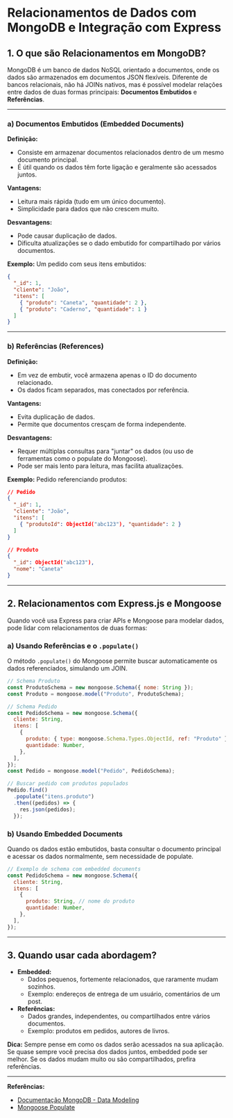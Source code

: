# Relacionamentos de Dados com MongoDB e Integração com Express

## 1. O que são Relacionamentos em MongoDB?

MongoDB é um banco de dados NoSQL orientado a documentos, onde os dados são armazenados em documentos JSON flexíveis. Diferente de bancos relacionais, não há JOINs nativos, mas é possível modelar relações entre dados de duas formas principais: **Documentos Embutidos** e **Referências**.

---

### a) Documentos Embutidos (Embedded Documents)

**Definição:**

- Consiste em armazenar documentos relacionados dentro de um mesmo documento principal.
- É útil quando os dados têm forte ligação e geralmente são acessados juntos.

**Vantagens:**

- Leitura mais rápida (tudo em um único documento).
- Simplicidade para dados que não crescem muito.

**Desvantagens:**

- Pode causar duplicação de dados.
- Dificulta atualizações se o dado embutido for compartilhado por vários documentos.

**Exemplo:**
Um pedido com seus itens embutidos:

```json
{
  "_id": 1,
  "cliente": "João",
  "itens": [
    { "produto": "Caneta", "quantidade": 2 },
    { "produto": "Caderno", "quantidade": 1 }
  ]
}
```

---

### b) Referências (References)

**Definição:**

- Em vez de embutir, você armazena apenas o ID do documento relacionado.
- Os dados ficam separados, mas conectados por referência.

**Vantagens:**

- Evita duplicação de dados.
- Permite que documentos cresçam de forma independente.

**Desvantagens:**

- Requer múltiplas consultas para "juntar" os dados (ou uso de ferramentas como o populate do Mongoose).
- Pode ser mais lento para leitura, mas facilita atualizações.

**Exemplo:**
Pedido referenciando produtos:

```json
// Pedido
{
  "_id": 1,
  "cliente": "João",
  "itens": [
    { "produtoId": ObjectId("abc123"), "quantidade": 2 }
  ]
}

// Produto
{
  "_id": ObjectId("abc123"),
  "nome": "Caneta"
}
```

---

## 2. Relacionamentos com Express.js e Mongoose

Quando você usa Express para criar APIs e Mongoose para modelar dados, pode lidar com relacionamentos de duas formas:

### a) Usando Referências e o `.populate()`

O método `.populate()` do Mongoose permite buscar automaticamente os dados referenciados, simulando um JOIN.

```js
// Schema Produto
const ProdutoSchema = new mongoose.Schema({ nome: String });
const Produto = mongoose.model("Produto", ProdutoSchema);

// Schema Pedido
const PedidoSchema = new mongoose.Schema({
  cliente: String,
  itens: [
    {
      produto: { type: mongoose.Schema.Types.ObjectId, ref: "Produto" },
      quantidade: Number,
    },
  ],
});
const Pedido = mongoose.model("Pedido", PedidoSchema);

// Buscar pedido com produtos populados
Pedido.find()
  .populate("itens.produto")
  .then((pedidos) => {
    res.json(pedidos);
  });
```

### b) Usando Embedded Documents

Quando os dados estão embutidos, basta consultar o documento principal e acessar os dados normalmente, sem necessidade de populate.

```js
// Exemplo de schema com embedded documents
const PedidoSchema = new mongoose.Schema({
  cliente: String,
  itens: [
    {
      produto: String, // nome do produto
      quantidade: Number,
    },
  ],
});
```

---

## 3. Quando usar cada abordagem?

- **Embedded:**
  - Dados pequenos, fortemente relacionados, que raramente mudam sozinhos.
  - Exemplo: endereços de entrega de um usuário, comentários de um post.
- **Referências:**
  - Dados grandes, independentes, ou compartilhados entre vários documentos.
  - Exemplo: produtos em pedidos, autores de livros.

**Dica:** Sempre pense em como os dados serão acessados na sua aplicação. Se quase sempre você precisa dos dados juntos, embedded pode ser melhor. Se os dados mudam muito ou são compartilhados, prefira referências.

---

**Referências:**

- [Documentação MongoDB - Data Modeling](https://www.mongodb.com/docs/manual/core/data-modeling-introduction/)
- [Mongoose Populate](https://mongoosejs.com/docs/populate.html)
